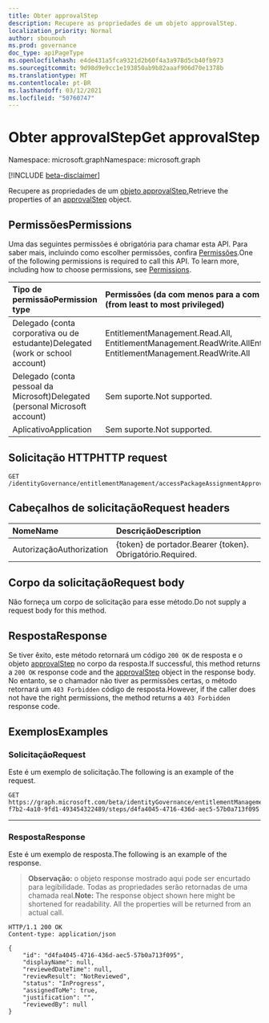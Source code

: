 ```yaml
---
title: Obter approvalStep
description: Recupere as propriedades de um objeto approvalStep.
localization_priority: Normal
author: sbounouh
ms.prod: governance
doc_type: apiPageType
ms.openlocfilehash: e4de431a5fca9321d2b60f4a3a978d5cb40fb973
ms.sourcegitcommit: 9d98d9e9cc1e193850ab9b82aaaf906d70e1378b
ms.translationtype: MT
ms.contentlocale: pt-BR
ms.lasthandoff: 03/12/2021
ms.locfileid: "50760747"
---
```

# <a name="get-approvalstep"></a><span data-ttu-id="5a983-103">Obter approvalStep</span><span class="sxs-lookup"><span data-stu-id="5a983-103">Get approvalStep</span></span>

<span data-ttu-id="5a983-104">Namespace: microsoft.graph</span><span class="sxs-lookup"><span data-stu-id="5a983-104">Namespace: microsoft.graph</span></span>

[!INCLUDE [beta-disclaimer](../../includes/beta-disclaimer.md)]

<span data-ttu-id="5a983-105">Recupere as propriedades de um [objeto approvalStep.](../resources/approvalstep.md)</span><span class="sxs-lookup"><span data-stu-id="5a983-105">Retrieve the properties of an [approvalStep](../resources/approvalstep.md) object.</span></span>

## <a name="permissions"></a><span data-ttu-id="5a983-106">Permissões</span><span class="sxs-lookup"><span data-stu-id="5a983-106">Permissions</span></span>

<span data-ttu-id="5a983-p101">Uma das seguintes permissões é obrigatória para chamar esta API. Para saber mais, incluindo como escolher permissões, confira [Permissões](/graph/permissions-reference).</span><span class="sxs-lookup"><span data-stu-id="5a983-p101">One of the following permissions is required to call this API. To learn more, including how to choose permissions, see [Permissions](/graph/permissions-reference).</span></span>

| <span data-ttu-id="5a983-109">Tipo de permissão</span><span class="sxs-lookup"><span data-stu-id="5a983-109">Permission type</span></span>                        | <span data-ttu-id="5a983-110">Permissões (da com menos para a com mais privilégios)</span><span class="sxs-lookup"><span data-stu-id="5a983-110">Permissions (from least to most privileged)</span></span> |
|:---------------------------------------|:--------------------------------------------|
| <span data-ttu-id="5a983-111">Delegado (conta corporativa ou de estudante)</span><span class="sxs-lookup"><span data-stu-id="5a983-111">Delegated (work or school account)</span></span>     | <span data-ttu-id="5a983-112">EntitlementManagement.Read.All, EntitlementManagement.ReadWrite.All</span><span class="sxs-lookup"><span data-stu-id="5a983-112">EntitlementManagement.Read.All, EntitlementManagement.ReadWrite.All</span></span> |
| <span data-ttu-id="5a983-113">Delegado (conta pessoal da Microsoft)</span><span class="sxs-lookup"><span data-stu-id="5a983-113">Delegated (personal Microsoft account)</span></span> | <span data-ttu-id="5a983-114">Sem suporte.</span><span class="sxs-lookup"><span data-stu-id="5a983-114">Not supported.</span></span> |
| <span data-ttu-id="5a983-115">Aplicativo</span><span class="sxs-lookup"><span data-stu-id="5a983-115">Application</span></span>                            | <span data-ttu-id="5a983-116">Sem suporte.</span><span class="sxs-lookup"><span data-stu-id="5a983-116">Not supported.</span></span> |

## <a name="http-request"></a><span data-ttu-id="5a983-117">Solicitação HTTP</span><span class="sxs-lookup"><span data-stu-id="5a983-117">HTTP request</span></span>

<!-- { "blockType": "ignored" } -->

```http
GET /identityGovernance/entitlementManagement/accessPackageAssignmentApprovals/{id}/steps/{id}
```

## <a name="request-headers"></a><span data-ttu-id="5a983-118">Cabeçalhos de solicitação</span><span class="sxs-lookup"><span data-stu-id="5a983-118">Request headers</span></span>

| <span data-ttu-id="5a983-119">Nome</span><span class="sxs-lookup"><span data-stu-id="5a983-119">Name</span></span>      |<span data-ttu-id="5a983-120">Descrição</span><span class="sxs-lookup"><span data-stu-id="5a983-120">Description</span></span>|
|:----------|:----------|
| <span data-ttu-id="5a983-121">Autorização</span><span class="sxs-lookup"><span data-stu-id="5a983-121">Authorization</span></span> | <span data-ttu-id="5a983-122">\{token\} de portador.</span><span class="sxs-lookup"><span data-stu-id="5a983-122">Bearer \{token\}.</span></span> <span data-ttu-id="5a983-123">Obrigatório.</span><span class="sxs-lookup"><span data-stu-id="5a983-123">Required.</span></span> |

## <a name="request-body"></a><span data-ttu-id="5a983-124">Corpo da solicitação</span><span class="sxs-lookup"><span data-stu-id="5a983-124">Request body</span></span>

<span data-ttu-id="5a983-125">Não forneça um corpo de solicitação para esse método.</span><span class="sxs-lookup"><span data-stu-id="5a983-125">Do not supply a request body for this method.</span></span>

## <a name="response"></a><span data-ttu-id="5a983-126">Resposta</span><span class="sxs-lookup"><span data-stu-id="5a983-126">Response</span></span>

<span data-ttu-id="5a983-127">Se tiver êxito, este método retornará um código `200 OK` de resposta e o objeto [approvalStep](../resources/approvalstep.md) no corpo da resposta.</span><span class="sxs-lookup"><span data-stu-id="5a983-127">If successful, this method returns a `200 OK` response code and the [approvalStep](../resources/approvalstep.md) object in the response body.</span></span> <span data-ttu-id="5a983-128">No entanto, se o chamador não tiver as permissões certas, o método retornará um `403 Forbidden` código de resposta.</span><span class="sxs-lookup"><span data-stu-id="5a983-128">However, if the caller does not have the right permissions, the method returns a `403 Forbidden` response code.</span></span>

## <a name="examples"></a><span data-ttu-id="5a983-129">Exemplos</span><span class="sxs-lookup"><span data-stu-id="5a983-129">Examples</span></span>

### <a name="request"></a><span data-ttu-id="5a983-130">Solicitação</span><span class="sxs-lookup"><span data-stu-id="5a983-130">Request</span></span>

<span data-ttu-id="5a983-131">Este é um exemplo de solicitação.</span><span class="sxs-lookup"><span data-stu-id="5a983-131">The following is an example of the request.</span></span>


<!-- {
  "blockType": "request",
  "name": "get_approvalstep"
}-->

```msgraph-interactive
GET https://graph.microsoft.com/beta/identityGovernance/entitlementManagement/accessPackageAssignmentApprovals/abd306ef-f7b2-4a10-9fd1-493454322489/steps/d4fa4045-4716-436d-aec5-57b0a713f095
```
---


### <a name="response"></a><span data-ttu-id="5a983-132">Resposta</span><span class="sxs-lookup"><span data-stu-id="5a983-132">Response</span></span>

<span data-ttu-id="5a983-133">Este é um exemplo de resposta.</span><span class="sxs-lookup"><span data-stu-id="5a983-133">The following is an example of the response.</span></span>

> <span data-ttu-id="5a983-p104">**Observação:** o objeto response mostrado aqui pode ser encurtado para legibilidade. Todas as propriedades serão retornadas de uma chamada real.</span><span class="sxs-lookup"><span data-stu-id="5a983-p104">**Note:** The response object shown here might be shortened for readability. All the properties will be returned from an actual call.</span></span>

<!-- {
  "blockType": "response",
  "truncated": true,
  "@odata.type": "microsoft.graph.approvalStep"
} -->

```http
HTTP/1.1 200 OK
Content-type: application/json

{
    "id": "d4fa4045-4716-436d-aec5-57b0a713f095",
    "displayName": null,
    "reviewedDateTime": null,
    "reviewResult": "NotReviewed",
    "status": "InProgress",
    "assignedToMe": true,
    "justification": "",
    "reviewedBy": null
}
```

<!-- uuid: 16cd6b66-4b1a-43a1-adaf-3a886856ed98
2021-02-12 14:57:30 UTC -->
<!-- {
  "type": "#page.annotation",
  "description": "Get approvalStep",
  "keywords": "",
  "section": "documentation",
  "tocPath": ""
}-->


